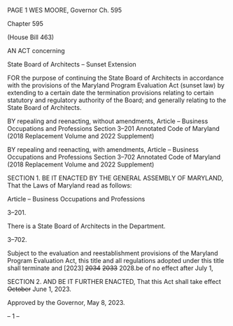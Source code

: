 PAGE 1
WES MOORE, Governor Ch. 595

Chapter 595

(House Bill 463)

AN ACT concerning

State Board of Architects – Sunset Extension

FOR the purpose of continuing the State Board of Architects in accordance with the
provisions of the Maryland Program Evaluation Act (sunset law) by extending to a
certain date the termination provisions relating to certain statutory and regulatory
authority of the Board; and generally relating to the State Board of Architects.

BY repealing and reenacting, without amendments,
Article – Business Occupations and Professions
Section 3–201
Annotated Code of Maryland
(2018 Replacement Volume and 2022 Supplement)

BY repealing and reenacting, with amendments,
Article – Business Occupations and Professions
Section 3–702
Annotated Code of Maryland
(2018 Replacement Volume and 2022 Supplement)

SECTION 1. BE IT ENACTED BY THE GENERAL ASSEMBLY OF MARYLAND,
That the Laws of Maryland read as follows:

Article – Business Occupations and Professions

3–201.

There is a State Board of Architects in the Department.

3–702.

Subject to the evaluation and reestablishment provisions of the Maryland Program
Evaluation Act, this title and all regulations adopted under this title shall terminate and
[2023] ~~2034~~ ~~2033~~ 2028.be of no effect after July 1,

SECTION 2. AND BE IT FURTHER ENACTED, That this Act shall take effect
~~October~~ June 1, 2023.

Approved by the Governor, May 8, 2023.

– 1 –